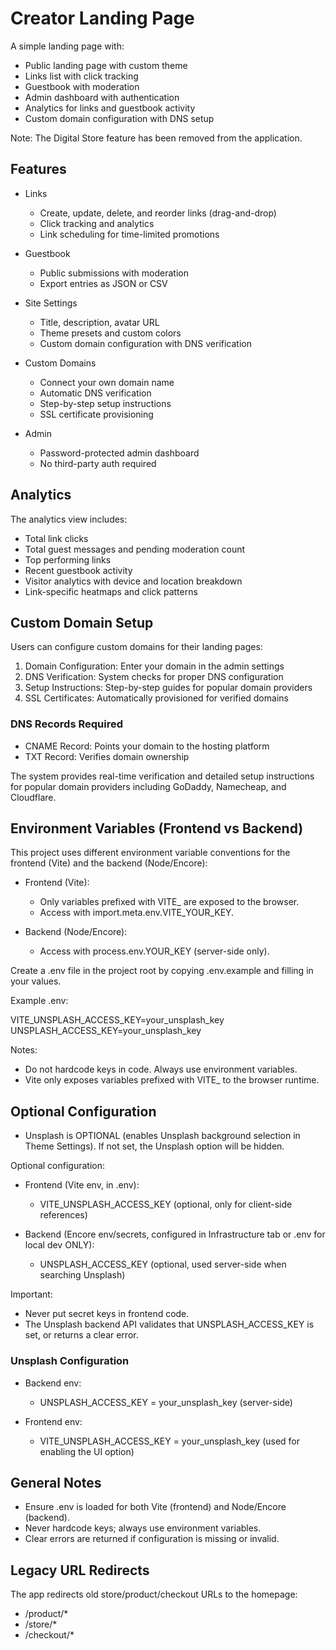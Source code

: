 # Creator Landing Page

A simple landing page with:
- Public landing page with custom theme
- Links list with click tracking
- Guestbook with moderation
- Admin dashboard with authentication
- Analytics for links and guestbook activity
- Custom domain configuration with DNS setup

Note: The Digital Store feature has been removed from the application.

## Features

- Links
  - Create, update, delete, and reorder links (drag-and-drop)
  - Click tracking and analytics
  - Link scheduling for time-limited promotions

- Guestbook
  - Public submissions with moderation
  - Export entries as JSON or CSV

- Site Settings
  - Title, description, avatar URL
  - Theme presets and custom colors
  - Custom domain configuration with DNS verification

- Custom Domains
  - Connect your own domain name
  - Automatic DNS verification
  - Step-by-step setup instructions
  - SSL certificate provisioning

- Admin
  - Password-protected admin dashboard
  - No third-party auth required

## Analytics

The analytics view includes:
- Total link clicks
- Total guest messages and pending moderation count
- Top performing links
- Recent guestbook activity
- Visitor analytics with device and location breakdown
- Link-specific heatmaps and click patterns

## Custom Domain Setup

Users can configure custom domains for their landing pages:

1. Domain Configuration: Enter your domain in the admin settings
2. DNS Verification: System checks for proper DNS configuration
3. Setup Instructions: Step-by-step guides for popular domain providers
4. SSL Certificates: Automatically provisioned for verified domains

### DNS Records Required

- CNAME Record: Points your domain to the hosting platform
- TXT Record: Verifies domain ownership

The system provides real-time verification and detailed setup instructions for popular domain providers including GoDaddy, Namecheap, and Cloudflare.

## Environment Variables (Frontend vs Backend)

This project uses different environment variable conventions for the frontend (Vite) and the backend (Node/Encore):

- Frontend (Vite):
  - Only variables prefixed with VITE_ are exposed to the browser.
  - Access with import.meta.env.VITE_YOUR_KEY.

- Backend (Node/Encore):
  - Access with process.env.YOUR_KEY (server-side only).

Create a .env file in the project root by copying .env.example and filling in your values.

Example .env:

VITE_UNSPLASH_ACCESS_KEY=your_unsplash_key
UNSPLASH_ACCESS_KEY=your_unsplash_key

Notes:
- Do not hardcode keys in code. Always use environment variables.
- Vite only exposes variables prefixed with VITE_ to the browser runtime.

## Optional Configuration

- Unsplash is OPTIONAL (enables Unsplash background selection in Theme Settings). If not set, the Unsplash option will be hidden.

Optional configuration:
- Frontend (Vite env, in .env):
  - VITE_UNSPLASH_ACCESS_KEY (optional, only for client-side references)

- Backend (Encore env/secrets, configured in Infrastructure tab or .env for local dev ONLY):
  - UNSPLASH_ACCESS_KEY (optional, used server-side when searching Unsplash)

Important:
- Never put secret keys in frontend code.
- The Unsplash backend API validates that UNSPLASH_ACCESS_KEY is set, or returns a clear error.

### Unsplash Configuration

- Backend env:
  - UNSPLASH_ACCESS_KEY = your_unsplash_key (server-side)

- Frontend env:
  - VITE_UNSPLASH_ACCESS_KEY = your_unsplash_key (used for enabling the UI option)

## General Notes

- Ensure .env is loaded for both Vite (frontend) and Node/Encore (backend).
- Never hardcode keys; always use environment variables.
- Clear errors are returned if configuration is missing or invalid.

## Legacy URL Redirects

The app redirects old store/product/checkout URLs to the homepage:
- /product/*
- /store/*
- /checkout/*

[Secrets]: https://encore.dev/docs/primitives/config
